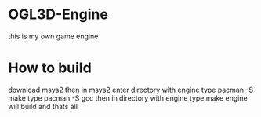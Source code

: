 # OGL3D-Engine

this is my own game engine

# How to build

download msys2 then
in msys2 enter directory with engine
type pacman -S make
type pacman -S gcc
then in directory with engine
type make
engine will build and thats all
